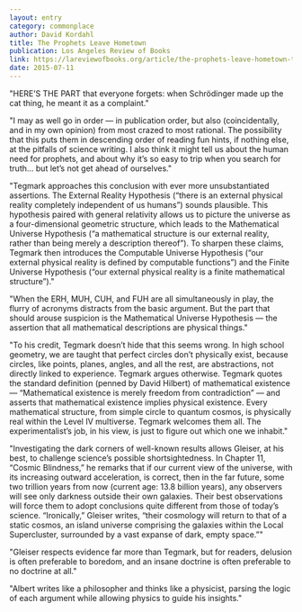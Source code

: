 ```yaml
---
layout: entry
category: commonplace
author: David Kordahl
title: The Prophets Leave Hometown
publication: Los Angeles Review of Books
link: https://lareviewofbooks.org/article/the-prophets-leave-hometown-three-physicists-try-philosophy/
date: 2015-07-11
---
```


"HERE’S THE PART that everyone forgets: when Schrödinger made up the cat thing, he meant it as a complaint."

"I may as well go in order — in publication order, but also (coincidentally, and in my own opinion) from most crazed to most rational. The possibility that this puts them in descending order of reading fun hints, if nothing else, at the pitfalls of science writing. I also think it might tell us about the human need for prophets, and about why it’s so easy to trip when you search for truth… but let’s not get ahead of ourselves."

"Tegmark approaches this conclusion with ever more unsubstantiated assertions. The External Reality Hypothesis (“there is an external physical reality completely independent of us humans”) sounds plausible. This hypothesis paired with general relativity allows us to picture the universe as a four-dimensional geometric structure, which leads to the Mathematical Universe Hypothesis (“a mathematical structure is our external reality, rather than being merely a description thereof”). To sharpen these claims, Tegmark then introduces the Computable Universe Hypothesis (“our external physical reality is defined by computable functions”) and the Finite Universe Hypothesis (“our external physical reality is a finite mathematical structure”)."
 
"When the ERH, MUH, CUH, and FUH are all simultaneously in play, the flurry of acronyms distracts from the basic argument. But the part that should arouse suspicion is the Mathematical Universe Hypothesis — the assertion that all mathematical descriptions are physical things."

"To his credit, Tegmark doesn’t hide that this seems wrong. In high school geometry, we are taught that perfect circles don’t physically exist, because circles, like points, planes, angles, and all the rest, are abstractions, not directly linked to experience. Tegmark argues otherwise. Tegmark quotes the standard definition (penned by David Hilbert) of mathematical existence — “Mathematical existence is merely freedom from contradiction” — and asserts that mathematical existence implies physical existence. Every mathematical structure, from simple circle to quantum cosmos, is physically real within the Level IV multiverse. Tegmark welcomes them all. The experimentalist’s job, in his view, is just to figure out which one we inhabit."

"Investigating the dark corners of well-known results allows Gleiser, at his best, to challenge science’s possible shortsightedness. In Chapter 11, “Cosmic Blindness,” he remarks that if our current view of the universe, with its increasing outward acceleration, is correct, then in the far future, some two trillion years from now (current age: 13.8 billion years), any observers will see only darkness outside their own galaxies. Their best observations will force them to adopt conclusions quite different from those of today’s science. “Ironically,” Gleiser writes, “their cosmology will return to that of a static cosmos, an island universe comprising the galaxies within the Local Supercluster, surrounded by a vast expanse of dark, empty space.”"
 
"Gleiser respects evidence far more than Tegmark, but for readers, delusion is often preferable to boredom, and an insane doctrine is often preferable to no doctrine at all."

"Albert writes like a philosopher and thinks like a physicist, parsing the logic of each argument while allowing physics to guide his insights."
